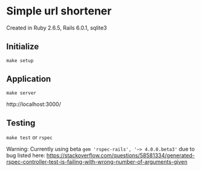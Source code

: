 # Simple url shortener
Created in Ruby 2.6.5, Rails 6.0.1, sqlite3

## Initialize
`make setup`

## Application
`make server`

http://localhost:3000/

## Testing
`make test` or `rspec`

Warning: Currently using beta `gem 'rspec-rails', '~> 4.0.0.beta3'` due to bug listed here: https://stackoverflow.com/questions/58581334/generated-rspec-controller-test-is-failing-with-wrong-number-of-arguments-given
